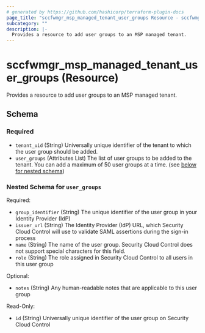 ```yaml
---
# generated by https://github.com/hashicorp/terraform-plugin-docs
page_title: "sccfwmgr_msp_managed_tenant_user_groups Resource - sccfwmgr"
subcategory: ""
description: |-
  Provides a resource to add user groups to an MSP managed tenant.
---
```


# sccfwmgr_msp_managed_tenant_user_groups (Resource)

Provides a resource to add user groups to an MSP managed tenant.



<!-- schema generated by tfplugindocs -->
## Schema

### Required

- `tenant_uid` (String) Universally unique identifier of the tenant to which the user group should be added.
- `user_groups` (Attributes List) The list of user groups to be added to the tenant. You can add a maximum of 50 user groups at a time. (see [below for nested schema](#nestedatt--user_groups))

<a id="nestedatt--user_groups"></a>
### Nested Schema for `user_groups`

Required:

- `group_identifier` (String) The unique identifier of the user group in your Identity Provider (IdP)
- `issuer_url` (String) The Identity Provider (IdP) URL, which Security Cloud Control will use to validate SAML assertions during the sign-in process
- `name` (String) The name of the user group. Security Cloud Control does not support special characters for this field.
- `role` (String) The role assigned in Security Cloud Control to all users in this user group

Optional:

- `notes` (String) Any human-readable notes that are applicable to this user group

Read-Only:

- `id` (String) Universally unique identifier of the user group on Security Cloud Control
